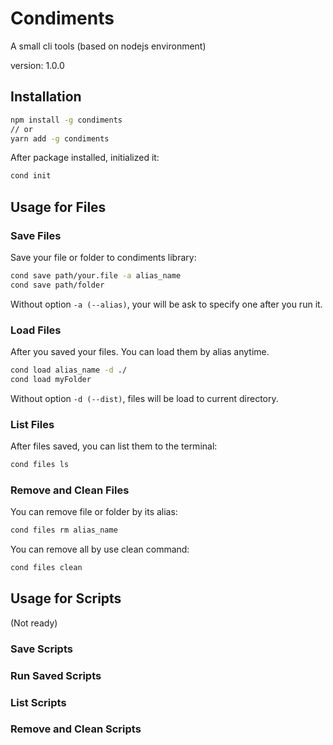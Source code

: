 # Condiments

A small cli tools (based on nodejs environment)

version: 1.0.0

## Installation

```bash
npm install -g condiments
// or
yarn add -g condiments
```

After package installed, initialized it:

```bash
cond init
```

## Usage for Files

### Save Files

Save your file or folder to condiments library:

```bash
cond save path/your.file -a alias_name
cond save path/folder
```

Without option `-a (--alias)`, your will be ask to specify one after you run it.

### Load Files

After you saved your files. You can load them by alias anytime.

```bash
cond load alias_name -d ./
cond load myFolder
```

Without option `-d (--dist)`, files will be load to current directory.

### List Files

After files saved, you can list them to the terminal:

```bash
cond files ls
```

### Remove and Clean Files

You can remove file or folder by its alias:

```bash
cond files rm alias_name
```

You can remove all by use clean command:

```bash
cond files clean
```

## Usage for Scripts

(Not ready)

### Save Scripts

### Run Saved Scripts

### List Scripts

### Remove and Clean Scripts
